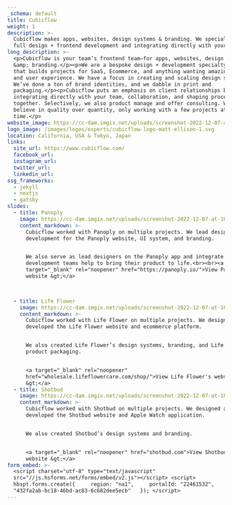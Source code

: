 ```yaml
---
_schema: default
title: Cubicflow
weight: 1
description: >-
  Cubicflow makes apps, websites, design systems & branding. We specialize in
  full design + frontend development and integrating directly with your teams.
long_description: >-
  <p>Cubicflow is your team’s frontend team—for apps, websites, design systems
  &amp; branding.</p><p>We are a bespoke design + development specialty shop
  that builds projects for SaaS, Ecommerce, and anything wanting amazing design
  and user experience. We have a focus in creating and scaling design systems.
  We’ve done a ton of brand identities, and we dabble in print and
  packaging.</p><p>Cubicflow puts an emphasis on client relationships by
  integrating directly with your team, collaboration, and shaping processes
  together. Selectively, we also product manage and offer consulting. We truly
  believe in quality over quantity, only working with a few projects at any
  time.</p>
website_image: https://cc-dam.imgix.net/uploads/screenshot-2022-12-07-at-10-07-13-am.png
logo_image: /images/logos/experts/cubicflow-logo-matt-ellison-1.svg
location: California, USA & Tokyo, Japan
links:
  site_url: https://www.cubicflow.com/
  facebook_url:
  instagram_url:
  twitter_url:
  linkedin_url:
ssg_frameworks:
  - jekyll
  - nextjs
  - gatsby
slides:
  - title: Panoply
    image: https://cc-dam.imgix.net/uploads/screenshot-2022-12-07-at-10-09-50-am.png
    content_markdown: >-
      Cubicflow worked with Panoply on multiple projects. We lead design and
      development for the Panoply website, UI system, and branding.


      We also serve as lead designers on the Panoply app and integrate with
      development teams help to bring their product to life.<br><br><a
      target="_blank" rel="noopener" href="https://panoply.io/">View Panoply's
      website &gt;</a>


      ​​​
  - title: Life Flower
    image: https://cc-dam.imgix.net/uploads/screenshot-2022-12-07-at-10-13-21-am.png
    content_markdown: >-
      Cubicflow worked with Life Flower on multiple projects. We designed and
      developed the Life Flower website and ecommerce platform.


      We also created Life Flower’s design systems, branding, and Life Flower’s
      product packaging.


      <a target="_blank" rel="noopener"
      href="wholesale.lifeflowercare.com/shop/">View Life Flower's website
      &gt;</a>
  - title: Shotbud
    image: https://cc-dam.imgix.net/uploads/screenshot-2022-12-07-at-10-16-45-am.png
    content_markdown: >-
      Cubicflow worked with Shotbud on multiple projects. We designed and
      developed the Shotbud website and Apple Watch application.


      We also created Shotbud’s design systems and branding.


      <a target="_blank" rel="noopener" href="shotbud.com">View Shotbud's
      website &gt;</a>
form_embed: >-
  <script charset="utf-8" type="text/javascript"
  src="//js.hsforms.net/forms/embed/v2.js"></script> <script>  
  hbspt.forms.create({     region: "na1",     portalId: "22461532",     formId:
  "432fa2ab-bc18-46bd-ac83-6c682dee5ecb"   }); </script>
---
```

